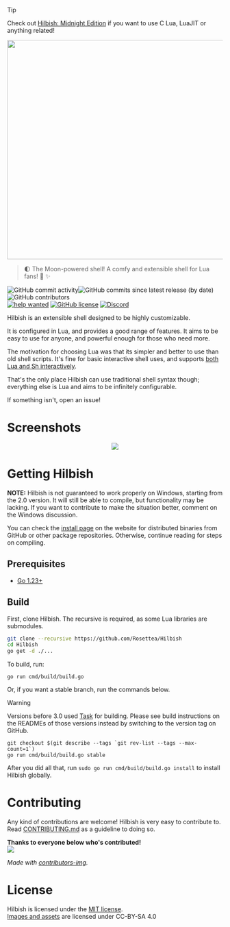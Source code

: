 > [!TIP]
> Check out [Hilbish: Midnight Edition](https://github.com/Rosettea/Hilbish/tree/midnight-edition) if you want to use C Lua, LuaJIT or anything related!

<img src="./assets/hilbish-logo-and-text.png" width=512><br>
<blockquote>
🌓 The Moon-powered shell! A comfy and extensible shell for Lua fans! 🌺 ✨
</blockquote>

<img alt="GitHub commit activity" src="https://img.shields.io/github/commit-activity/m/Rosettea/Hilbish?style=flat-square"><img alt="GitHub commits since latest release (by date)" src="https://img.shields.io/github/commits-since/Rosettea/Hilbish/latest?style=flat-square"><img alt="GitHub contributors" src="https://img.shields.io/github/contributors/Rosettea/Hilbish?style=flat-square"><br>
<a href="https://github.com/Rosettea/Hilbish/issues?q=is%3Aissue+is%3Aopen+label%3A%22help+wanted%22"><img src="https://img.shields.io/github/issues/Hilbis/Hilbish/help%20wanted?style=flat-square&color=green" alt="help wanted"></a>
<a href="https://github.com/Rosettea/Hilbish/blob/master/LICENSE"><img alt="GitHub license" src="https://img.shields.io/github/license/Rosettea/Hilbish?style=flat-square"></a>
<a href="https://discord.gg/3PDdcQz"><img alt="Discord" src="https://img.shields.io/discord/732357621503229962?color=blue&style=flat-square"></a>
<br>

Hilbish is an extensible shell designed to be highly customizable.

It is configured in Lua, and provides a good range of features.
It aims to be easy to use for anyone, and powerful enough for
those who need more.

The motivation for choosing Lua was that its simpler and better to use
than old shell scripts. It's fine for basic interactive shell uses,
and supports [both Lua and Sh interactively](https://rosettea.github.io/Hilbish/docs/features/runner-mode/).

That's the only place Hilbish can use traditional shell syntax though; 
everything else is Lua and aims to be infinitely configurable. 

If something isn't, open an issue!

# Screenshots
<div align="center">
<img src="gallery/tab.png">
</div>

# Getting Hilbish
**NOTE:** Hilbish is not guaranteed to work properly on Windows, starting
from the 2.0 version. It will still be able to compile, but functionality
may be lacking. If you want to contribute to make the situation better,
comment on the Windows discussion.

You can check the [install page](https://rosettea.github.io/Hilbish/install/)
on the website for distributed binaries from GitHub or other package repositories.
Otherwise, continue reading for steps on compiling.

## Prerequisites
- [Go 1.23+](https://go.dev)

## Build
First, clone Hilbish. The recursive is required, as some Lua libraries
are submodules.  
```sh
git clone --recursive https://github.com/Rosettea/Hilbish
cd Hilbish
go get -d ./...
```  

To build, run:
```
go run cmd/build/build.go
```  

Or, if you want a stable branch, run the commands below.

> [!WARNING]  
> Versions before 3.0 used [Task](https://taskfile.dev) for building.
> Please see build instructions on the READMEs of those versions instead by switching to the version tag on GitHub.

```
git checkout $(git describe --tags `git rev-list --tags --max-count=1`)
go run cmd/build/build.go stable
```  

After you did all that, run `sudo go run cmd/build/build.go install` to install Hilbish globally.

# Contributing
Any kind of contributions are welcome! Hilbish is very easy to contribute to.
Read [CONTRIBUTING.md](CONTRIBUTING.md) as a guideline to doing so.

**Thanks to everyone below who's contributed!**  
<a href="https://github.com/Rosettea/Hilbish/graphs/contributors">
  <img src="https://contrib.rocks/image?repo=Rosettea/Hilbish" />
</a>

*Made with [contributors-img](https://contrib.rocks).*

# License
Hilbish is licensed under the [MIT license](LICENSE).  
[Images and assets](assets/) are licensed under CC-BY-SA 4.0
